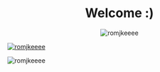 <base target="_blank">
<h1 align="center">Welcome :) </h1>
<p align="center"> <img src="https://komarev.com/ghpvc/?username=romjkeeee&label=Profile%20views&color=0e75b6&style=flat-square" alt="romjkeeee" /> </p>

<p align="left"> <a href="https://github.com/ryo-ma/github-profile-trophy"><img src="https://github-profile-trophy.vercel.app/?username=romjkeeee&theme=onedark&rank=SECRET,SSS,SS,S,AAA,AA,A" alt="romjkeeee" /></a> </p>

<p align="left">
   <img src="https://github-readme-stats.vercel.app/api/top-langs?username=romjkeeee&show_icons=true&theme=dark&locale=en&layout=compact&hide=java,vue&langs_count=7" alt="romjkeeee" />&nbsp;
</p>


